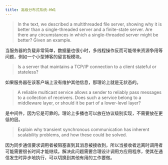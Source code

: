 ```yaml
---
title: 高级分布式系统-HW1
---
```


> In the text, we described a multithreaded file server, showing why it is better than a single-threaded server and a finite-state server. Are there any circumstances in which a single-threaded server might be better? Given an example.

当服务器的负载非常简单，数据量也很小时，多线程操作反而可能带来资源争用等问题，例如一个小型博客的留言板模块。

> Is a server that maintains a TCP/IP connection to a client stateful or stateless?

如果服务器在该客户端上没有维护其他信息，那理论上就是无状态的。

> A reliable multicast service allows a sender to reliably pass messages to a collection of receivers. Does such a service belong to a middleware layer, or should it be part of a lower-level layer?

是中间件，因为它是可靠的。理论上多播也可以放在协议级别实现，不需要放在更低的层。

> Explain why transient synchronous communication has inherent scalability problems, and how these could be solved.

因为同步通信要求调用者被阻塞直到其消息被接收到，所以当接收者远离时调用者可能需要很长时间才能继续。解决此问题需要合理设计调用方应用程序，使其在通信发生时异步地执行，可以切换到其他有用的工作要做。
